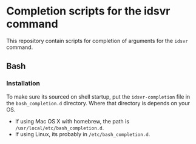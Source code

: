 # Completion scripts for the idsvr command

This repository contain scripts for completion of arguments for the `idsvr` command.

## Bash
### Installation
To make sure its sourced on shell startup, put the `idsvr-completion` file in the `bash_completion.d` directory. Where that directory is depends on your OS.

* If using Mac OS X with homebrew, the path is `/usr/local/etc/bash_completion.d`.
* If using Linux, its probably in `/etc/bash_completion.d`.
